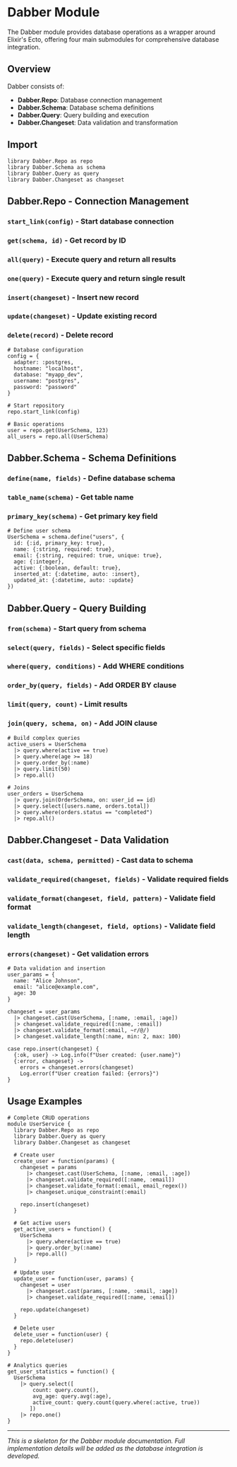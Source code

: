 # Dabber Module

The Dabber module provides database operations as a wrapper around Elixir's Ecto, offering four main submodules for comprehensive database integration.

## Overview

Dabber consists of:
- **Dabber.Repo**: Database connection management
- **Dabber.Schema**: Database schema definitions
- **Dabber.Query**: Query building and execution
- **Dabber.Changeset**: Data validation and transformation

## Import

```rata
library Dabber.Repo as repo
library Dabber.Schema as schema
library Dabber.Query as query
library Dabber.Changeset as changeset
```

## Dabber.Repo - Connection Management

### `start_link(config)` - Start database connection
### `get(schema, id)` - Get record by ID
### `all(query)` - Execute query and return all results
### `one(query)` - Execute query and return single result
### `insert(changeset)` - Insert new record
### `update(changeset)` - Update existing record
### `delete(record)` - Delete record

```rata
# Database configuration
config = {
  adapter: :postgres,
  hostname: "localhost",
  database: "myapp_dev",
  username: "postgres",
  password: "password"
}

# Start repository
repo.start_link(config)

# Basic operations
user = repo.get(UserSchema, 123)
all_users = repo.all(UserSchema)
```

## Dabber.Schema - Schema Definitions

### `define(name, fields)` - Define database schema
### `table_name(schema)` - Get table name
### `primary_key(schema)` - Get primary key field

```rata
# Define user schema
UserSchema = schema.define("users", {
  id: {:id, primary_key: true},
  name: {:string, required: true},
  email: {:string, required: true, unique: true},
  age: {:integer},
  active: {:boolean, default: true},
  inserted_at: {:datetime, auto: :insert},
  updated_at: {:datetime, auto: :update}
})
```

## Dabber.Query - Query Building

### `from(schema)` - Start query from schema
### `select(query, fields)` - Select specific fields
### `where(query, conditions)` - Add WHERE conditions
### `order_by(query, fields)` - Add ORDER BY clause
### `limit(query, count)` - Limit results
### `join(query, schema, on)` - Add JOIN clause

```rata
# Build complex queries
active_users = UserSchema
  |> query.where(active == true)
  |> query.where(age >= 18)
  |> query.order_by(:name)
  |> query.limit(50)
  |> repo.all()

# Joins
user_orders = UserSchema
  |> query.join(OrderSchema, on: user_id == id)
  |> query.select([users.name, orders.total])
  |> query.where(orders.status == "completed")
  |> repo.all()
```

## Dabber.Changeset - Data Validation

### `cast(data, schema, permitted)` - Cast data to schema
### `validate_required(changeset, fields)` - Validate required fields
### `validate_format(changeset, field, pattern)` - Validate field format
### `validate_length(changeset, field, options)` - Validate field length
### `errors(changeset)` - Get validation errors

```rata
# Data validation and insertion
user_params = {
  name: "Alice Johnson",
  email: "alice@example.com",
  age: 30
}

changeset = user_params
  |> changeset.cast(UserSchema, [:name, :email, :age])
  |> changeset.validate_required([:name, :email])
  |> changeset.validate_format(:email, ~r/@/)
  |> changeset.validate_length(:name, min: 2, max: 100)

case repo.insert(changeset) {
  {:ok, user} -> Log.info(f"User created: {user.name}")
  {:error, changeset} -> 
    errors = changeset.errors(changeset)
    Log.error(f"User creation failed: {errors}")
}
```

## Usage Examples

```rata
# Complete CRUD operations
module UserService {
  library Dabber.Repo as repo
  library Dabber.Query as query
  library Dabber.Changeset as changeset
  
  # Create user
  create_user = function(params) {
    changeset = params
      |> changeset.cast(UserSchema, [:name, :email, :age])
      |> changeset.validate_required([:name, :email])
      |> changeset.validate_format(:email, email_regex())
      |> changeset.unique_constraint(:email)
    
    repo.insert(changeset)
  }
  
  # Get active users
  get_active_users = function() {
    UserSchema
      |> query.where(active == true)
      |> query.order_by(:name)
      |> repo.all()
  }
  
  # Update user
  update_user = function(user, params) {
    changeset = user
      |> changeset.cast(params, [:name, :email, :age])
      |> changeset.validate_required([:name, :email])
    
    repo.update(changeset)
  }
  
  # Delete user
  delete_user = function(user) {
    repo.delete(user)
  }
}

# Analytics queries
get_user_statistics = function() {
  UserSchema
    |> query.select([
        count: query.count(),
        avg_age: query.avg(:age),
        active_count: query.count(query.where(:active, true))
       ])
    |> repo.one()
}
```

---

*This is a skeleton for the Dabber module documentation. Full implementation details will be added as the database integration is developed.*